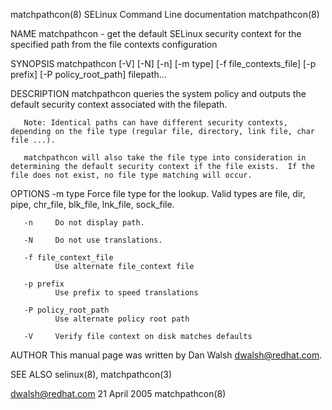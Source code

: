matchpathcon(8)                                                                       SELinux Command Line documentation                                                                      matchpathcon(8)



NAME
       matchpathcon - get the default SELinux security context for the specified path from the file contexts configuration

SYNOPSIS
       matchpathcon [-V] [-N] [-n] [-m type] [-f file_contexts_file] [-p prefix] [-P policy_root_path] filepath...

DESCRIPTION
       matchpathcon queries the system policy and outputs the default security context associated with the filepath.

       Note: Identical paths can have different security contexts, depending on the file type (regular file, directory, link file, char file ...).

       matchpathcon will also take the file type into consideration in determining the default security context if the file exists.  If the file does not exist, no file type matching will occur.

OPTIONS
       -m type
              Force file type for the lookup.  Valid types are file, dir, pipe, chr_file, blk_file, lnk_file, sock_file.

       -n     Do not display path.

       -N     Do not use translations.

       -f file_context_file
              Use alternate file_context file

       -p prefix
              Use prefix to speed translations

       -P policy_root_path
              Use alternate policy root path

       -V     Verify file context on disk matches defaults

AUTHOR
       This manual page was written by Dan Walsh <dwalsh@redhat.com>.

SEE ALSO
       selinux(8), matchpathcon(3)



dwalsh@redhat.com                                                                               21 April 2005                                                                                 matchpathcon(8)
